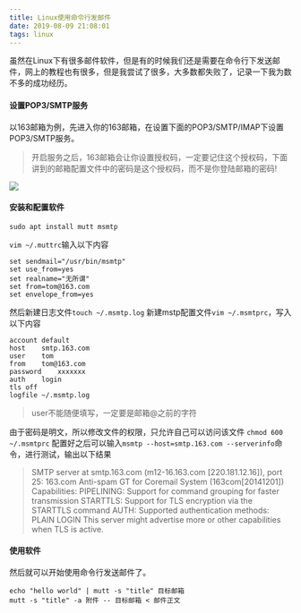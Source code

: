 ```yaml
---
title: Linux使用命令行发邮件
date: 2019-08-09 21:08:01
tags: linux
---
```


虽然在Linux下有很多邮件软件，但是有的时候我们还是需要在命令行下发送邮件，网上的教程也有很多，但是我尝试了很多，大多数都失败了，记录一下我为数不多的成功经历。

#### 设置POP3/SMTP服务

以163邮箱为例，先进入你的163邮箱，在设置下面的POP3/SMTP/IMAP下设置POP3/SMTP服务。
> 开启服务之后，163邮箱会让你设置授权码，一定要记住这个授权码，下面讲到的邮箱配置文件中的密码是这个授权码，而不是你登陆邮箱的密码!

![](https://yaozhijin.coding.net/p/img/git/raw/master/2019-08-09-21-14-59.png)

#### 安装和配置软件

```shell
sudo apt install mutt msmtp
```

`vim ~/.muttrc`输入以下内容

```shell
set sendmail="/usr/bin/msmtp"
set use_from=yes
set realname="无所谓"
set from=tom@163.com
set envelope_from=yes
```

然后新建日志文件`touch ~/.msmtp.log`
新建mstp配置文件`vim ~/.msmtprc`，写入以下内容

```shell
account	default
host	smtp.163.com
user	tom
from	tom@163.com
password	xxxxxxx
auth	login
tls	off
logfile	~/.msmtp.log
```

> user不能随便填写，一定要是邮箱@之前的字符

由于密码是明文，所以修改文件的权限，只允许自己可以访问该文件 `chmod 600 ~/.msmtprc`
配置好之后可以输入`msmtp --host=smtp.163.com --serverinfo`命令，进行测试，输出以下结果

> SMTP server at smtp.163.com (m12-16.163.com [220.181.12.16]), port 25:
>     163.com Anti-spam GT for Coremail System (163com[20141201])
> Capabilities:
>     PIPELINING:
>         Support for command grouping for faster transmission
>     STARTTLS:
>         Support for TLS encryption via the STARTTLS command
>     AUTH:
>         Supported authentication methods:
>         PLAIN LOGIN 
> This server might advertise more or other capabilities when TLS is active.

#### 使用软件

然后就可以开始使用命令行发送邮件了。

```shell
echo "hello world" | mutt -s "title" 目标邮箱
mutt -s "title" -a 附件 -- 目标邮箱 < 邮件正文
```